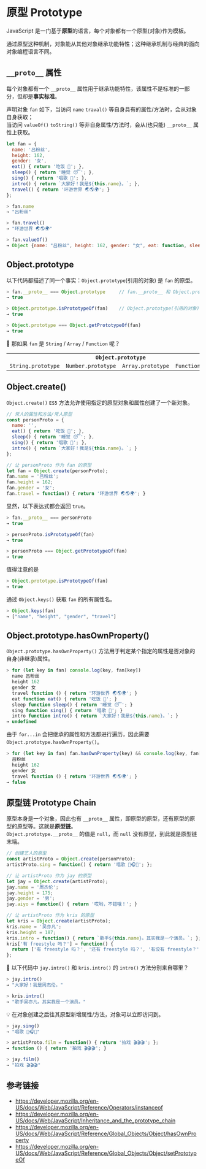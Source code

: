 # 原型 Prototype

JavaScript 是一门基于**原型**的语言，每个对象都有一个原型(对象)作为模板。

通过原型这种机制，对象能从其他对象继承功能特性；这种继承机制与经典的面向对象编程语言不同。

## `__proto__` 属性
每个对象都有一个 `__proto__` 属性用于继承功能特性，该属性不是标准的一部分，但却是**事实标准**。  

声明对象 `fan` 如下，当访问 `name` `traval()` 等自身具有的属性/方法时，会从对象自身获取；  
当访问 `valueOf()` `toString()` 等非自身属性/方法时，会从(也只能) `__proto__` 属性上获取。
```javascript
let fan = {
  name: '吕粉丝',
  height: 162,
  gender: '女',
  eat() { return '吃饭 🍚'; },
  sleep() { return '睡觉 😴'; },
  sing() { return '唱歌 🎤'; },
  intro() { return `大家好！我是${this.name}。`; },
  travel() { return '环游世界 🌏🌎🌍'; }
};
```
```javascript
> fan.name
→ "吕粉丝"

> fan.travel()
→ "环游世界 🌏🌎🌍"

> fan.valueOf()
→ Object {name: "吕粉丝", height: 162, gender: "女", eat: function, sleep: function…}
```
## Object.prototype
以下代码都描述了同一个事实：`Object.prototype`(引用的对象) 是 `fan` 的原型。
```javascript
> fan.__proto__ === Object.prototype     // fan.__proto__ 和 Object.prototype 引用同一对象
→ true

> Object.prototype.isPrototypeOf(fan)    // Object.prototype(引用的对象) 是 fan 的原型
→ true

> Object.prototype === Object.getPrototypeOf(fan)
→ true
```
🤔 那如果 `fan` 是 `String` / `Array` / `Function` 呢？

<table>
  <tr>
    <td align="center" colspan="4">
      <strong><code>Object.prototype</code></strong>
    </td>
  </tr>
  <tr align="center">
    <td><code>String.prototype</code></td>
    <td><code>Number.prototype</code></td>
    <td><code>Array.prototype</code></td>
    <td><code>Function.prototype</code></td>
  </tr>
</table>

## Object.create()
`Object.create()` `ES5` 方法允许使用指定的原型对象和属性创建了一个新对象。
```javascript
// 常人的属性和方法/常人原型
const personProto = {
  name: '',
  eat() { return '吃饭 🍚'; },
  sleep() { return '睡觉 😴'; },
  sing() { return '唱歌 🎤'; },
  intro() { return `大家好！我是${this.name}。`; }
};

// 让 personProto 作为 fan 的原型
let fan = Object.create(personProto);
fan.name = '吕粉丝';
fan.height = 162;
fan.gender = '女';
fan.travel = function() { return '环游世界 🌏🌎🌍'; }
```
显然，以下表达式都会返回 `true`。
```javascript
> fan.__proto__ === personProto
→ true

> personProto.isPrototypeOf(fan)
→ true

> personProto === Object.getPrototypeOf(fan)
→ true 
```
值得注意的是
```javascript
> Object.prototype.isPrototypeOf(fan)
→ true
```

通过 `Object.keys()` 获取 `fan` 的所有属性名。
```javascript
> Object.keys(fan)
→ ["name", "height", "gender", "travel"]
```

## Object.prototype.hasOwnProperty()
`Object.prototype.hasOwnProperty()` 方法用于判定某个指定的属性是否对象的自身(非继承)属性。
```javascript
> for (let key in fan) console.log(key, fan[key])
  name 吕粉丝
  height 162
  gender 女
  travel function () { return '环游世界 🌏🌎🌍'; }
  eat function eat() { return '吃饭 🍚'; }
  sleep function sleep() { return '睡觉 😴'; }
  sing function sing() { return '唱歌 🎤'; }
  intro function intro() { return `大家好！我是${this.name}。`; }
→ undefined
```
由于 `for...in` 会把继承的属性和方法都进行遍历，因此需要 `Object.prototype.hasOwnProperty()`。
```javascript
> for (let key in fan) fan.hasOwnProperty(key) && console.log(key, fan[key])
  吕粉丝
  height 162
  gender 女
  travel function () { return '环游世界 🌏🌎🌍'; }
→ false
```

## 原型链 Prototype Chain
原型本身是一个对象，因此也有 `__proto__` 属性，即原型的原型，还有原型的原型的原型等。这就是**原型链**。  
`Object.prototype.__proto__` 的值是 `null`，而 `null` 没有原型，到此就是原型链末端。
```javascript
// 创建艺人的原型
const artistProto = Object.create(personProto);
artistProto.sing = function() { return '唱歌 🎤🎧🎸'; };

// 让 artistProto 作为 jay 的原型
let jay = Object.create(artistProto);
jay.name = '周杰伦';
jay.height = 175;
jay.gender = '男';
jay.aiyo = function() { return '哎哟，不错哦！'; }

// 让 artistProto 作为 kris 的原型
let kris = Object.create(artistProto);
kris.name = '吴亦凡';
kris.height = 187;
kris.intro = function() { return `歌手${this.name}。其实我是一个演员。`; };
kris['有 freestyle 吗？'] = function() {
  return ['有 freestyle 吗？', '还有 freestyle 吗？', '有没有 freestyle？'][Math.floor(Math.random() * 3)];
};
```
🤔 以下代码中 `jay.intro()` 和 `kris.intro()` 的 `intro()` 方法分别来自哪里？
```javascript
> jay.intro()
→ "大家好！我是周杰伦。"

> kris.intro()
→ "歌手吴亦凡。其实我是一个演员。"
```
💡 在对象创建之后往其原型新增属性/方法，对象可以立即访问到。
```javascript
> jay.sing()
→ "唱歌 🎤🎧🎸"

> artistProto.film = function() { return '拍戏 🎬🎬🎬'; };
→ function () { return '拍戏 🎬🎬🎬'; }

> jay.film()
→ "拍戏 🎬🎬🎬"
```

## 参考链接
* https://developer.mozilla.org/en-US/docs/Web/JavaScript/Reference/Operators/instanceof
* https://developer.mozilla.org/en-US/docs/Web/JavaScript/Inheritance_and_the_prototype_chain
* https://developer.mozilla.org/en-US/docs/Web/JavaScript/Reference/Global_Objects/Object/hasOwnProperty
* https://developer.mozilla.org/en-US/docs/Web/JavaScript/Reference/Global_Objects/Object/setPrototypeOf

